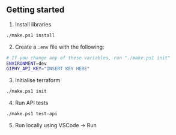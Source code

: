 ## Getting started

1. Install libraries

```bash
./make.ps1 install
```

2. Create a `.env` file with the following:

```bash
# If you change any of these variables, run "./make.ps1 init"
ENVIRONMENT=dev
GIPHY_API_KEY="INSERT KEY HERE"
```

3. Initialise terraform

```bash
./make.ps1 init
```

4. Run API tests

```bash
./make.ps1 test-api
```

5. Run locally using VSCode -> Run
